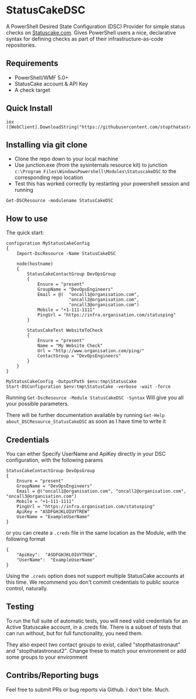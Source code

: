 # StatusCakeDSC

A PowerShell Desired State Configuration (DSC) Provider for simple status checks on [Statuscake.com](http://statuscake.com). Gives PowerShell users a nice, declarative syntax for defining checks as part of their infrastructure-as-code repositories.

## Requirements

- PowerShell/WMF 5.0+
- StatusCake account & API Key
- A check target

## Quick Install

```
iex ([WebClient].DownloadString("https://githubusercontent.com/stopthatastronaut/StatusCakeDSC/master/install.ps1"))
```

## Installing via git clone

- Clone the repo down to your local machine
- Use junction.exe (from the sysinternals resource kit) to junction `c:\Program Files\WindowsPowershell\Modules\StatuscakeDSC` to the corresponding repo location
- Test this has worked correctly by restarting your powershell session and running

`Get-DSCResource -modulename StatusCakeDSC`

## How to use

The quick start:

```
configuration MyStatusCakeConfig
{
    Import-DscResource -Name StatusCakeDSC
    
    node(hostname)
    {
        StatusCakeContactGroup DevOpsGroup
        {
            Ensure = "present"
            GroupName = "DevOpsEngineers"
            Email = @(	"oncall1@organisation.com", 
            			"oncall2@organisation.com", 
                        "oncall3@organisation.com")
            Mobile = "+1-111-1111"
            PingUrl = "https://infra.organisation.com/statusping"
        }

        StatusCakeTest WebsiteToCheck
        {
            Ensure = "present"
            Name = "My Website Check"
            Url = "http://www.organisation.com/ping/"
            ContactGroup = "DevOpsEngineers"
        }
    }
}

MyStatusCakeConfig -OutputPath $env:tmp\StatusCake
Start-DSConfiguration $env:tmp\StatusCake -verbose -wait -force
```

Running `Get-DscResource -Module StatusCakeDSC -Syntax` Will give you all your possible parameters.


There will be further documentation available by running `Get-Help about_DSCResource_StatusCakeDSC` as soon as I have time to write it

## Credentials

You can either Specify UserName and ApiKey directly in your DSC configuration, with the following params

```
StatusCakeContactGroup DevOpsGroup
{
    Ensure = "present"
    GroupName = "DevOpsEngineers"
    Email = @("oncall1@organisation.com", "oncall2@organisation.com", "oncall3@organisation.com")
    Mobile = "+1-111-1111"
    PingUrl = "https://infra.organisation.com/statusping"
    ApiKey = "ASDFGHJKLOIUYTREW"
    UserName = "ExampleUserName"
}
```

or you can create a `.creds` file in the same location as the Module, with the following format

```
{
    "ApiKey":  "ASDFGHJKLOIUYTREW",
    "UserName":  "ExampleUserName"
}
```

Using the `.creds` option does not support multiple StatusCake accounts at this time. We recommend you don't commit credentials to public source control, naturally.

## Testing

To run the full suite of automatic tests, you will need valid credentials for an Active Statuscake account, in a .creds file. There is a subset of tests that can run without, but for full functionality, you need them.

They also expect two contact groups to exist, called "stopthatastronaut" and "stopthatastronaut2". Change these to match your environment or add some groups to your environment

## Contribs/Reporting bugs

Feel free to submit PRs or bug reports via Github. I don't bite. Much.
